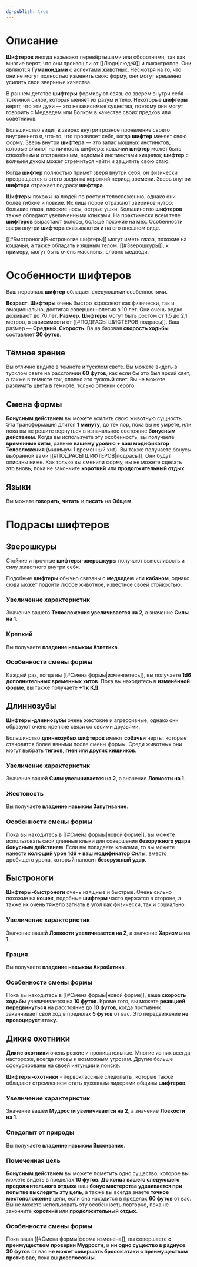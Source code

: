 ```yaml
---
dg-publish: true
---
```

# Описание

**Шифтеров** иногда называют перевёртышами или оборотнями, так как многие верят, что они произошли от [[Люди|людей]] и ликантропов. Они являются **Гуманоидами** с аспектами животных. Несмотря на то, что они не могут полностью изменить свою форму, они могут временно усилить свои звериные качества.

В раннем детстве **шифтеры** формируют связь со зверем внутри себя — тотемной силой, которая меняет их разум и тело. Некоторые **шифтеры** верят, что эти духи — это независимые существа, поэтому они могут говорить с Медведем или Волком в качестве своих предков или советников.

Большинство видит в зверях внутри грозное проявление своего внутреннего я, что-то, что проявляет себя, когда **шифтер** меняет свою форму. Зверь внутри **шифтера** — это запас мощных инстинктов, которые влияют на личность шифтера: кошачий **шифтер** может быть спокойным и отстраненным, ведомый инстинктами хищника; **шифтер** с волчьим духом может стремиться найти и защитить свою стаю.

Когда **шифтер** полностью примет зверя внутри себя, он физически превращается в этого зверя на короткий период времени. Зверь внутри **шифтера** отражает подрасу **шифтера**.

**Шифтеры** похожи на людей по росту и телосложению, однако они более гибкие и ловкие. Их лица порой отражают звериное нутро: большие глаза, плоские носы, острые ушки. Большинство **шифтеров** также обладают увеличенными клыками. На практически всем теле **шифтеров** вырастают волосы, больше похожие на мех. Особенности зверя внутри **шифтера** сказываются и на его внешнем виде.

[[#Быстроноги|Быстроногие шифтеры]] могут иметь глаза, похожие на кошачьи, а также обладать изящным телом. [[#Зверошкуры]], к примеру, могут быть очень массивны, словно медведи.

# Особенности шифтеров

Ваш персонаж **шифтер** обладает следующими особенностями.

**Возраст**. **Шифтеры** очень быстро взрослеют как физически, так и эмоционально, достигая совершеннолетия в 10 лет. Они очень редко доживают до 70 лет.
**Размер**. **Шифтеры** могут быть ростом от 1,5 до 2,1 метров, в зависимости от [[#ПОДРАСЫ ШИФТЕРОВ|подрасы]]. Ваш размер — **Средний**.
**Скорость**. Ваша базовая **скорость ходьбы** составляет **30 футов**.

## Тёмное зрение

Вы отлично видите в темноте и тусклом свете. Вы можете видеть в тусклом свете на расстоянии **60 футов**, как если бы это был яркий свет, а также в темноте так, словно это тусклый свет. Вы не можете различать цвета в темноте, только оттенки серого.

## Смена формы

**Бонусным действием** вы можете усилить свою животную сущность. Эта трансформация длится **1 минуту**, до тех пор, пока вы не умрёте, или пока вы не решите вернуться в изначальное состояние **бонусным действием**. Когда вы используете эту особенность, вы получаете **временные хиты**, равные **вашему уровню + ваш модификатор Телосложения** (минимум 1 временный хит). Вы также получаете бонусы выбранной вами [[#ПОДРАСЫ ШИФТЕРОВ|подрасы]]. Они будут описаны ниже. Как только вы сменили форму, вы не можете сделать это вновь, пока не закончите **короткий** или **продолжительный отдых**.

## Языки

Вы можете **говорить**, **читать** и **писать** на **Общем**.

# Подрасы шифтеров

## Зверошкуры

Стойкие и прочные **шифтеры-зверошкуры** получают выносливость и силу животного внутри себя.

Подобные **шифтеры** обычно связаны с **медведем** или **кабаном**, однако сюда может подойти любое животное, известное своей стойкостью.

### Увеличение характеристик

Значение вашего **Телосложения увеличивается на 2**, а значение **Силы на 1**.

### Крепкий

Вы получаете **владение навыком Атлетика**.

### Особенности смены формы

Каждый раз, когда вы [[#Смена формы|изменяетесь]], вы получаете **1d6 дополнительных временных хитов**. Пока вы находитесь в **изменённой форме**, вы также получаете **+1 к КД**.

## Длиннозубы

**Шифтеры-длиннозубы** очень жестокие и агрессивные, однако они образуют очень крепкие связи со своими друзьями.

Большинство **длиннозубых шифтеров** имеют **собачьи** черты, которые становятся более явными после смены формы. Среди животных они могут выбрать **тигров**, **гиен** или **других хищников**.

### Увеличение характеристик

Значение вашей **Силы увеличивается на 2**, а значение **Ловкости на 1**.

### Жестокость

Вы получаете **владение навыком Запугивание**.

### Особенности смены формы

Пока вы находитесь в [[#Смена формы|новой форме]], вы можете использовать свои длинные клыки для совершения **безоружного удара бонусным действием**. Если вы попадаете клыками, то вы можете нанести **колющий урон 1d6 + ваш модификатор Силы**, вместо дробящего урона, который наносит **безоружный удар**.

## Быстроноги

**Шифтеры-быстроноги** очень изящные и быстрые. Очень сильно похожие на **кошек**, подобные **шифтеры** часто держатся в стороне, а также их очень тяжело загнать в угол как физически, так и социально.

### Увеличение характеристик

Значение вашей **Ловкости увеличивается на 2**, а значение **Харизмы на 1**.

### Грация

Вы получаете **владение навыком Акробатика**.

### Особенности смены формы

Пока вы находитесь в [[#Смена формы|новой форме]], ваша **скорость ходьбы** увеличивается на **10 футов**. Кроме того, вы можете **реакцией передвинуться** на расстояние до **10 футов**, когда противник заканчивает свой ход в пределах **5 футов** от вас. Это передвижение **не провоцирует атаку**.

## Дикие охотники

**Дикие охотники** очень резкие и проницательные. Многие из них всегда настороже, всегда готовы к возможным угрозам. Другие больше сфокусированы на своей интуиции и поиске.

**Шифтеры-охотники** - первоклассные следопыты, которые также обладают стремлением стать духовным лидерами общины **шифтеров**.

### Увеличение характеристик

Значение вашей **Мудрости увеличивается на 2**, а значение **Ловкости на 1**.

### Следопыт от природы

Вы получаете **владение навыком Выживание**.

### Помеченная цель

**Бонусным действием** вы можете пометить одно существо, которое вы можете видеть в пределах **10 футов**. **До конца вашего следующего продолжительного отдыха** ваш **бонус мастерства удваивается при попытке выследить эту цель**, а также вы всегда знаете **точное местоположение** цели, если она находится в пределах **60 футов** от вас. Вы не можете использовать эту особенность повторно, пока не закончите **короткий** или **продолжительный отдых**.

### Особенности смены формы

Пока ваша [[#Смена формы|форма изменена]], вы совершаете **с преимуществом проверки Мудрости**, и **ни одно существо в радиусе 30 футов** от вас **не может совершать бросок атаки с преимуществом против вас**, пока вы **дееспособны**.